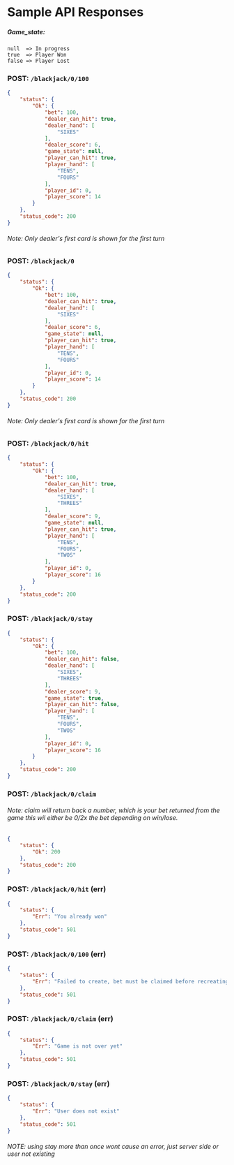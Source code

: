 
# Sample API Responses

##### Game_state:
	null  => In progress
	true  => Player Won
	false => Player Lost
### POST: `/blackjack/0/100`
```json
{
    "status": {
        "Ok": {
            "bet": 100,
            "dealer_can_hit": true,
            "dealer_hand": [
                "SIXES"
            ],
            "dealer_score": 6,
            "game_state": null,
            "player_can_hit": true,
            "player_hand": [
                "TENS",
                "FOURS"
            ],
            "player_id": 0,
            "player_score": 14
        }
    },
    "status_code": 200
}
```
###### Note: Only dealer's first card is shown for the first turn
### POST: `/blackjack/0`
```json
{
    "status": {
        "Ok": {
            "bet": 100,
            "dealer_can_hit": true,
            "dealer_hand": [
                "SIXES"
            ],
            "dealer_score": 6,
            "game_state": null,
            "player_can_hit": true,
            "player_hand": [
                "TENS",
                "FOURS"
            ],
            "player_id": 0,
            "player_score": 14
        }
    },
    "status_code": 200
}
```
###### Note: Only dealer's first card is shown for the first turn

### POST: `/blackjack/0/hit`
```json
{
    "status": {
        "Ok": {
            "bet": 100,
            "dealer_can_hit": true,
            "dealer_hand": [
                "SIXES",
                "THREES"
            ],
            "dealer_score": 9,
            "game_state": null,
            "player_can_hit": true,
            "player_hand": [
                "TENS",
                "FOURS",
                "TWOS"
            ],
            "player_id": 0,
            "player_score": 16
        }
    },
    "status_code": 200
}
```
### POST: `/blackjack/0/stay`
```json
{
    "status": {
        "Ok": {
            "bet": 100,
            "dealer_can_hit": false,
            "dealer_hand": [
                "SIXES",
                "THREES"
            ],
            "dealer_score": 9,
            "game_state": true,
            "player_can_hit": false,
            "player_hand": [
                "TENS",
                "FOURS",
                "TWOS"
            ],
            "player_id": 0,
            "player_score": 16
        }
    },
    "status_code": 200
}
```
### POST: `/blackjack/0/claim`
###### Note: claim will return back a number, which is your bet returned from the game this wil either be 0/2x the bet depending on win/lose.
```json
{
    "status": {
        "Ok": 200
    },
    "status_code": 200
}
```
### POST: `/blackjack/0/hit` (err)
```json
{
    "status": {
        "Err": "You already won"
    },
    "status_code": 501
}
```
### POST: `/blackjack/0/100` (err)
```json
{
    "status": {
        "Err": "Failed to create, bet must be claimed before recreating a session."
    },
    "status_code": 501
}
```
### POST: `/blackjack/0/claim` (err)
```json
{
    "status": {
        "Err": "Game is not over yet"
    },
    "status_code": 501
}
```
### POST: `/blackjack/0/stay` (err)
```json
{
    "status": {
        "Err": "User does not exist"
    },
    "status_code": 501
}
```
###### NOTE: using stay more than once wont cause an error, just server side or user not existing